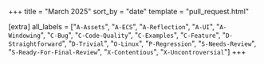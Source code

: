 +++
title = "March 2025"
sort_by = "date"
template = "pull_request.html"

[extra]
all_labels = ["`A-Assets`", "`A-ECS`", "`A-Reflection`", "`A-UI`", "`A-Windowing`", "`C-Bug`", "`C-Code-Quality`", "`C-Examples`", "`C-Feature`", "`D-Straightforward`", "`D-Trivial`", "`O-Linux`", "`P-Regression`", "`S-Needs-Review`", "`S-Ready-For-Final-Review`", "`X-Contentious`", "`X-Uncontroversial`"]
+++
